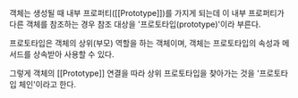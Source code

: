 객체는 생성될 때 내부 프로퍼티([[Prototype]])를 가지게 되는데 이 내부 프로퍼티가 다른 객체를 참조하는 경우 참조 대상을 '프로토타입(prototype)'이라 부른다.

프로토타입은 객체의 상위(부모) 역할을 하는 객체이며, 객체는 프로토타입의 속성과 메서드를 상속받아 사용할 수 있다.

그렇게 객체의 [[Prototype]] 연결을 따라 상위 프로토타입을 찾아가는 것을 '프로토타입 체인'이라고 한다.
